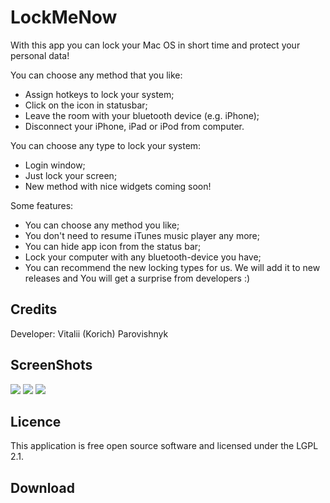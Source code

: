 LockMeNow
=========

With this app you can lock your Mac OS in short time and protect your personal data!
 
You can choose any method that you like:
* Assign hotkeys to lock your system;
* Click on the icon in statusbar;
* Leave the room with your bluetooth device (e.g. iPhone);
* Disconnect your iPhone, iPad or iPod from computer.

You can choose any type to lock your system:
* Login window;
* Just lock your screen;
* New method with nice widgets coming soon!

Some features:
* You can choose any method you like;
* You don't need to resume iTunes music player any more;
* You can hide app icon from the status bar;
* Lock your computer with any bluetooth-device you have;
* You can recommend the new locking types for us. We will add it to new releases and You will get a surprise from developers :)

Credits
-------------

Developer: Vitalii (Korich) Parovishnyk 

ScreenShots
-------------

<img src="https://github.com/iKorich/LockMeNow/blob/master/img/prefs_main.png?raw=true">
<img src="https://raw.github.com/iKorich/LockMeNow/master/imgprefs_bluetooth.png">
<img src="https://raw.github.com/iKorich/LockMeNow/master/img/prefs_usb.png">

Licence
-------------

This application is free open source software and licensed under the LGPL 2.1.

Download
-------------

[1]: http://downloads.igrsoft.com/lockmenow/lockmenow_latest.zip "latest build"
